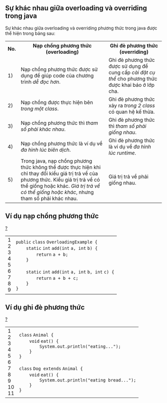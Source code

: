 <div class="entry-content" style="height: auto !important;">
    <h2 id="goto-h2-1"> Sự khác nhau giữa overloading và overriding trong java </h2>
    <p> Sự khác nhau giữa overloading và overriding phương thức trong java được thể hiện trong bảng sau:</p>
    <table class="alt">
        <tbody>
            <tr>
                <th> No. </th>
                <th> Nạp chồng phương thức (overloading) </th>
                <th> Ghi đè phương thức (overriding)</th>
            </tr>
            <tr>
                <td> 1) </td>
                <td> Nạp chồng phương thức được sử dụng để giúp code của chương trình <em>dễ đọc hơn</em>. </td>
                <td> Ghi đè phương thức được sử dụng để cung cấp <em>cài đặt cụ thể</em> cho phương thức được khai báo ở lớp cha. </td>
            </tr>
            <tr>
                <td> 2) </td>
                <td> Nạp chồng được thực hiện bên <em>trong một class</em>. </td>
                <td> Ghi đè phương thức xảy ra <em>trong 2 class</em> có quan hệ kế thừa. </td>
            </tr>
            <tr>
                <td> 3) </td>
                <td> Nạp chồng phương thức thì <em>tham số phải khác nhau</em>.</td>
                <td> Ghi đè phương thức thì <em>tham số phải giống nhau</em>. </td>
            </tr>
            <tr>
                <td> 4) </td>
                <td> Nạp chồng phương thức là ví dụ về <em>đa hình lúc biên dịch</em>.</td>
                <td> Ghi đè phương thức là ví dụ về <em>đa hình lúc runtime</em>. </td>
            </tr>
            <tr>
                <td> 5) </td>
                <td> Trong java, nạp chồng phương thức không thể được thực hiện khi chỉ thay đổi kiểu giá trị trả về của phương thức. Kiểu giá trị trả về có thể giống hoặc khác. <em>Giá trị trả về có thể giống hoặc khác</em>, nhưng tham số phải khác nhau. </td>
                <td> Giá trị trả về phải giống nhau. </td>
            </tr>
        </tbody>
    </table>
    <h2 id="goto-h2-2"> Ví dụ nạp chồng phương thức </h2>
    <div class="codeblock">
<div><div id="highlighter_398048" class="syntaxhighlighter  java"><div class="toolbar"><span><a href="#" class="toolbar_item command_help help">?</a></span></div><table border="0" cellpadding="0" cellspacing="0"><tbody><tr><td class="gutter"><div class="line number1 index0 alt2">1</div><div class="line number2 index1 alt1">2</div><div class="line number3 index2 alt2">3</div><div class="line number4 index3 alt1">4</div><div class="line number5 index4 alt2">5</div><div class="line number6 index5 alt1">6</div><div class="line number7 index6 alt2">7</div><div class="line number8 index7 alt1">8</div><div class="line number9 index8 alt2">9</div></td><td class="code"><div class="container"><div class="line number1 index0 alt2"><code class="java keyword">public</code> <code class="java keyword">class</code> <code class="java plain">OverloadingExample {</code></div><div class="line number2 index1 alt1"><code class="java spaces">&nbsp;&nbsp;&nbsp;&nbsp;</code><code class="java keyword">static</code> <code class="java keyword">int</code> <code class="java plain">add(</code><code class="java keyword">int</code> <code class="java plain">a, </code><code class="java keyword">int</code> <code class="java plain">b) {</code></div><div class="line number3 index2 alt2"><code class="java spaces">&nbsp;&nbsp;&nbsp;&nbsp;&nbsp;&nbsp;&nbsp;&nbsp;</code><code class="java keyword">return</code> <code class="java plain">a + b;</code></div><div class="line number4 index3 alt1"><code class="java spaces">&nbsp;&nbsp;&nbsp;&nbsp;</code><code class="java plain">}</code></div><div class="line number5 index4 alt2">&nbsp;</div><div class="line number6 index5 alt1"><code class="java spaces">&nbsp;&nbsp;&nbsp;&nbsp;</code><code class="java keyword">static</code> <code class="java keyword">int</code> <code class="java plain">add(</code><code class="java keyword">int</code> <code class="java plain">a, </code><code class="java keyword">int</code> <code class="java plain">b, </code><code class="java keyword">int</code> <code class="java plain">c) {</code></div><div class="line number7 index6 alt2"><code class="java spaces">&nbsp;&nbsp;&nbsp;&nbsp;&nbsp;&nbsp;&nbsp;&nbsp;</code><code class="java keyword">return</code> <code class="java plain">a + b + c;</code></div><div class="line number8 index7 alt1"><code class="java spaces">&nbsp;&nbsp;&nbsp;&nbsp;</code><code class="java plain">}</code></div><div class="line number9 index8 alt2"><code class="java plain">}</code></div></div></td></tr></tbody></table></div></div>
</div>
    <h2 id="goto-h2-3"> Ví dụ ghi đè phương thức </h2>
    <div class="codeblock">
<div><div id="highlighter_718647" class="syntaxhighlighter  java"><div class="toolbar"><span><a href="#" class="toolbar_item command_help help">?</a></span></div><table border="0" cellpadding="0" cellspacing="0"><tbody><tr><td class="gutter"><div class="line number1 index0 alt2">1</div><div class="line number2 index1 alt1">2</div><div class="line number3 index2 alt2">3</div><div class="line number4 index3 alt1">4</div><div class="line number5 index4 alt2">5</div><div class="line number6 index5 alt1">6</div><div class="line number7 index6 alt2">7</div><div class="line number8 index7 alt1">8</div><div class="line number9 index8 alt2">9</div><div class="line number10 index9 alt1">10</div><div class="line number11 index10 alt2">11</div></td><td class="code"><div class="container"><div class="line number1 index0 alt2"><code class="java keyword">class</code> <code class="java plain">Animal {</code></div><div class="line number2 index1 alt1"><code class="java spaces">&nbsp;&nbsp;&nbsp;&nbsp;</code><code class="java keyword">void</code> <code class="java plain">eat() {</code></div><div class="line number3 index2 alt2"><code class="java spaces">&nbsp;&nbsp;&nbsp;&nbsp;&nbsp;&nbsp;&nbsp;&nbsp;</code><code class="java plain">System.out.println(</code><code class="java string">"eating..."</code><code class="java plain">);</code></div><div class="line number4 index3 alt1"><code class="java spaces">&nbsp;&nbsp;&nbsp;&nbsp;</code><code class="java plain">}</code></div><div class="line number5 index4 alt2"><code class="java plain">}</code></div><div class="line number6 index5 alt1">&nbsp;</div><div class="line number7 index6 alt2"><code class="java keyword">class</code> <code class="java plain">Dog </code><code class="java keyword">extends</code> <code class="java plain">Animal {</code></div><div class="line number8 index7 alt1"><code class="java spaces">&nbsp;&nbsp;&nbsp;&nbsp;</code><code class="java keyword">void</code> <code class="java plain">eat() {</code></div><div class="line number9 index8 alt2"><code class="java spaces">&nbsp;&nbsp;&nbsp;&nbsp;&nbsp;&nbsp;&nbsp;&nbsp;</code><code class="java plain">System.out.println(</code><code class="java string">"eating bread..."</code><code class="java plain">);</code></div><div class="line number10 index9 alt1"><code class="java spaces">&nbsp;&nbsp;&nbsp;&nbsp;</code><code class="java plain">}</code></div><div class="line number11 index10 alt2"><code class="java plain">}</code></div></div></td></tr></tbody></table></div></div>
</div>
</div>
